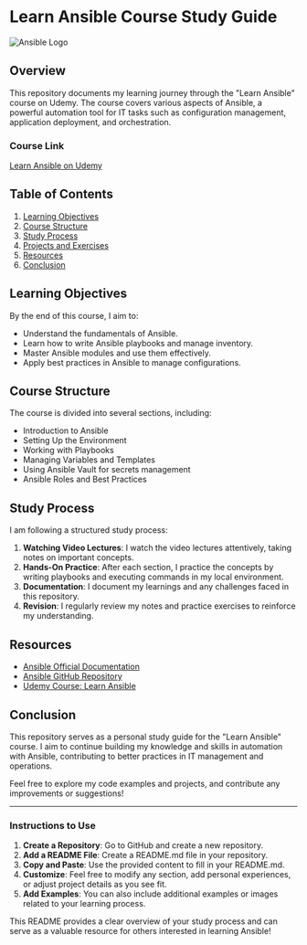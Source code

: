 
# Learn Ansible Course Study Guide

![Ansible Logo](https://www.ansible.com/hubfs/ansible-hero-logofinal.png) 

## Overview

This repository documents my learning journey through the "Learn Ansible" course on Udemy. The course covers various aspects of Ansible, a powerful automation tool for IT tasks such as configuration management, application deployment, and orchestration.

### Course Link
[Learn Ansible on Udemy](https://www.udemy.com/course/learn-ansible/learn/)

## Table of Contents

1. [Learning Objectives](#learning-objectives)
2. [Course Structure](#course-structure)
3. [Study Process](#study-process)
4. [Projects and Exercises](#projects-and-exercises)
5. [Resources](#resources)
6. [Conclusion](#conclusion)

## Learning Objectives

By the end of this course, I aim to:
- Understand the fundamentals of Ansible.
- Learn how to write Ansible playbooks and manage inventory.
- Master Ansible modules and use them effectively.
- Apply best practices in Ansible to manage configurations.

## Course Structure

The course is divided into several sections, including:
- Introduction to Ansible
- Setting Up the Environment
- Working with Playbooks
- Managing Variables and Templates
- Using Ansible Vault for secrets management
- Ansible Roles and Best Practices

## Study Process

I am following a structured study process:
1. **Watching Video Lectures**: I watch the video lectures attentively, taking notes on important concepts.
2. **Hands-On Practice**: After each section, I practice the concepts by writing playbooks and executing commands in my local environment.
3. **Documentation**: I document my learnings and any challenges faced in this repository.
4. **Revision**: I regularly review my notes and practice exercises to reinforce my understanding.


## Resources

- [Ansible Official Documentation](https://docs.ansible.com/)
- [Ansible GitHub Repository](https://github.com/ansible/ansible)
- [Udemy Course: Learn Ansible](https://www.udemy.com/course/learn-ansible/learn/)

## Conclusion

This repository serves as a personal study guide for the "Learn Ansible" course. I aim to continue building my knowledge and skills in automation with Ansible, contributing to better practices in IT management and operations.

Feel free to explore my code examples and projects, and contribute any improvements or suggestions!

---

### Instructions to Use

1. **Create a Repository**: Go to GitHub and create a new repository.
2. **Add a README File**: Create a README.md file in your repository.
3. **Copy and Paste**: Use the provided content to fill in your README.md.
4. **Customize**: Feel free to modify any section, add personal experiences, or adjust project details as you see fit.
5. **Add Examples**: You can also include additional examples or images related to your learning process.

This README provides a clear overview of your study process and can serve as a valuable resource for others interested in learning Ansible!